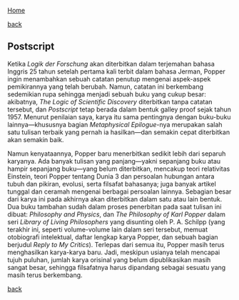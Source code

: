 [Home](../)

[back](./)

## Postscript

Ketika _Logik der Forschung_ akan diterbitkan dalam terjemahan bahasa Inggris 25 tahun setelah pertama kali terbit dalam bahasa Jerman, Popper ingin menambahkan sebuah catatan penutup mengenai aspek-aspek pemikirannya yang telah berubah. Namun, catatan ini berkembang sedemikian rupa sehingga menjadi sebuah buku yang cukup besar: akibatnya, _The Logic of Scientific Discovery_ diterbitkan tanpa catatan tersebut, dan _Postscript_ tetap berada dalam bentuk galley proof sejak tahun 1957. Menurut penilaian saya, karya itu sama pentingnya dengan buku-buku lainnya—khususnya bagian _Metaphysical Epilogue_-nya merupakan salah satu tulisan terbaik yang pernah ia hasilkan—dan semakin cepat diterbitkan akan semakin baik.

Namun kenyataannya, Popper baru menerbitkan sedikit lebih dari separuh karyanya. Ada banyak tulisan yang panjang—yakni sepanjang buku atau hampir sepanjang buku—yang belum diterbitkan, mencakup teori relativitas Einstein, teori Popper tentang Dunia 3 dan persoalan hubungan antara tubuh dan pikiran, evolusi, serta filsafat bahasanya; juga banyak artikel tunggal dan ceramah mengenai berbagai persoalan lainnya. Sebagian besar dari karya ini pada akhirnya akan diterbitkan dalam satu atau lain bentuk. Dua buku tambahan sudah dalam proses penerbitan pada saat tulisan ini dibuat: _Philosophy and Physics_, dan _The Philosophy of Karl Popper_ dalam seri _Library of Living Philosophers_ yang disunting oleh P. A. Schilpp (yang terakhir ini, seperti volume-volume lain dalam seri tersebut, memuat otobiografi intelektual, daftar lengkap karya Popper, dan sebuah bagian berjudul _Reply to My Critics_). Terlepas dari semua itu, Popper masih terus menghasilkan karya-karya baru. Jadi, meskipun usianya telah mencapai tujuh puluhan, jumlah karya orisinal yang belum dipublikasikan masih sangat besar, sehingga filsafatnya harus dipandang sebagai sesuatu yang masih terus berkembang.

[back](./)
